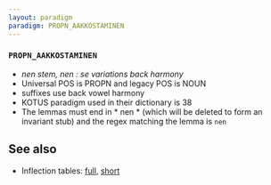 ```yaml
---
layout: paradigm
paradigm: PROPN_AAKKOSTAMINEN
---
```

### ` PROPN_AAKKOSTAMINEN `

* _nen stem, nen : se variations back harmony_
* Universal POS is PROPN and legacy POS is NOUN
* suffixes use back vowel harmony
* KOTUS paradigm used in their dictionary is 38
* The lemmas must end in * nen * (which will be deleted to form an invariant stub) and the regex matching the lemma is ` nen `

## See also

* Inflection tables: [full](gen/A/Aakkostaminen.html), [short](gen/A/Aakkostaminen_wikt.html)

